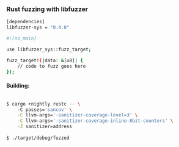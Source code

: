 ### Rust fuzzing with libfuzzer


```bash
[dependencies]
libfuzzer-sys = "0.4.0"
```


```bash
#![no_main]

use libfuzzer_sys::fuzz_target;

fuzz_target!(|data: &[u8]| {
    // code to fuzz goes here
});
```

#### Building:
```bash

$ cargo +nightly rustc -- \                                                                                                               101 ⨯
    -C passes='sancov' \
    -C llvm-args='-sanitizer-coverage-level=3' \
    -C llvm-args='-sanitizer-coverage-inline-8bit-counters' \
    -Z sanitizer=address
	
$ ./target/debug/fuzzed

```
